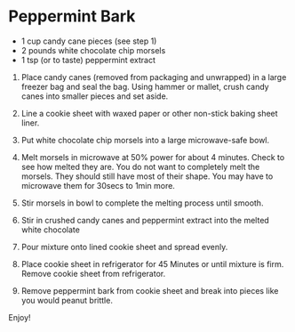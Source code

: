 # Peppermint Bark #

* 1 cup candy cane pieces (see step 1)
* 2 pounds white chocolate chip morsels
* 1 tsp (or to taste) peppermint extract


1. Place candy canes (removed from packaging and unwrapped) in a large freezer bag and seal the bag.  Using hammer or mallet, crush candy canes into smaller pieces and set aside.

2. Line a cookie sheet with waxed paper or other non-stick baking sheet liner.

3. Put white chocolate chip morsels into a large microwave-safe bowl.

4. Melt morsels in microwave at 50% power for about 4 minutes. Check to see how melted they are.  You do not want to completely melt the morsels.  They should still have most of their shape.  You may have to microwave them for 30secs to 1min more.  

5. Stir morsels in bowl to complete the melting process until smooth.

6. Stir in crushed candy canes and peppermint extract into the melted white chocolate

7. Pour mixture onto lined cookie sheet and spread evenly.

8. Place cookie sheet in refrigerator for 45 Minutes or until mixture is firm.  Remove cookie sheet from refrigerator.

9. Remove peppermint bark from cookie sheet and break into pieces like you would peanut brittle.

Enjoy!
